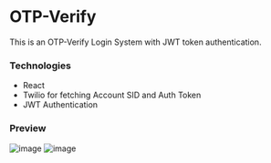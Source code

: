 # OTP-Verify

This is an OTP-Verify Login System with JWT token authentication.


### Technologies

- React
- Twilio for fetching Account SID and Auth Token
- JWT Authentication

### Preview

![image](https://user-images.githubusercontent.com/55031190/126877948-d6846bd3-9c6b-493b-9db2-2b7e68d61b38.png)
![image](https://user-images.githubusercontent.com/55031190/126877970-5fc7058c-b92a-4a44-9c80-a2dc8492524d.png)

 
 
 
 
 
  
